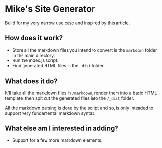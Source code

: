 # Mike's Site Generator
 
Build for my very narrow use case and inspired by [this](https://arne.me/articles/write-your-own-ssg) article.

## How does it work?

- Store all the markdown files you intend to convert in the `markdown` folder in the main directory.
- Run the index.js script.
- Find generated HTML files in the `_dist` folder.

## What does it do?

It'll take all the markdown files in `/markdown`, render them into a basic HTML template, then spit out the generated files into the `/_dist` folder.

All the markdown parsing is done by the script and so, is only intended to support very fundamental markdown syntax.

## What else am I interested in adding?

- Support for a few more markdown elements.
